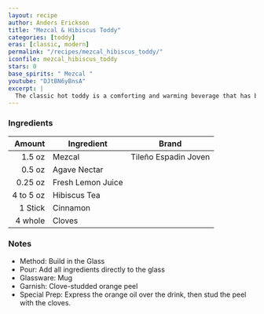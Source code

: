 ```yaml
---
layout: recipe
author: Anders Erickson
title: "Mezcal & Hibiscus Toddy"
categories: [toddy]
eras: [classic, modern]
permalink: "/recipes/mezcal_hibiscus_toddy/"
iconfile: mezcal_hibiscus_toddy
stars: 0
base_spirits: " Mezcal "
youtube: "DJtBN6yBnsA"
excerpt: |
  The classic hot toddy is a comforting and warming beverage that has been used for centuries to soothe ailments and warm the soul.
---
```


### Ingredients

|    Amount | Ingredient        | Brand                |
| --------: | ----------------- | -------------------- |
|    1.5 oz | Mezcal            | Tileño Espadin Joven |
|    0.5 oz | Agave Nectar      |
|   0.25 oz | Fresh Lemon Juice |
| 4 to 5 oz | Hibiscus Tea      |
|   1 Stick | Cinnamon          |
|   4 whole | Cloves            |

### Notes

- Method: Build in the Glass
- Pour: Add all ingredients directly to the glass
- Glassware: Mug
- Garnish: Clove-studded orange peel
- Special Prep: Express the orange oil over the drink, then stud the peel with the cloves.
